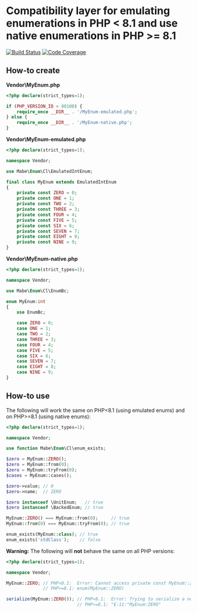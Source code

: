 # Compatibility layer for emulating enumerations in PHP \< 8.1 and use native enumerations in PHP \>= 8.1

[![Build Status](https://github.com/marc-mabe/php-enum-cl/workflows/Test/badge.svg?branch=main)](https://github.com/marc-mabe/php-enum-cl/actions?query=workflow%3ATest%20branch%3Amain)
[![Code Coverage](https://codecov.io/github/marc-mabe/php-enum-cl/coverage.svg?branch=main)](https://codecov.io/gh/marc-mabe/php-enum-cl/branch/main/)

## How-to create

**Vendor\MyEnum.php**
```php
<?php declare(strict_types=1);

if (PHP_VERSION_ID < 80100) {
    require_once __DIR__ . '/MyEnum-emulated.php';
} else {
    require_once __DIR__ . '/MyEnum-native.php';
}
```

**Vendor\MyEnum-emulated.php**

```php
<?php declare(strict_types=1);

namespace Vendor;

use Mabe\Enum\Cl\EmulatedIntEnum;

final class MyEnum extends EmulatedIntEnum
{
    private const ZERO = 0;
    private const ONE = 1;
    private const TWO = 2;
    private const THREE = 3;
    private const FOUR = 4;
    private const FIVE = 5;
    private const SIX = 6;
    private const SEVEN = 7;
    private const EIGHT = 8;
    private const NINE = 9;
}
```

**Vendor\MyEnum-native.php**
```php
<?php declare(strict_types=1);

namespace Vendor;

use Mabe\Enum\Cl\EnumBc;

enum MyEnum:int
{
    use EnumBc;

    case ZERO = 0;
    case ONE = 1;
    case TWO = 2;
    case THREE = 3;
    case FOUR = 4;
    case FIVE = 5;
    case SIX = 6;
    case SEVEN = 7;
    case EIGHT = 8;
    case NINE = 9;
}
```

## How-to use

The following will work the same on PHP<8.1 (using emulated enums)
and on PHP>=8.1 (using native enums):

```php
<?php declare(strict_types=1);

namespace Vendor;

use function Mabe\Enum\Cl\enum_exists;

$zero = MyEnum::ZERO();
$zero = MyEnum::from(0);
$zero = MyEnum::tryFrom(0);
$cases = MyEnum::cases();

$zero->value; // 0
$zero->name;  // ZERO

$zero instanceof \UnitEnum;   // true
$zero instanceof \BackedEnum; // true

MyEnum::ZERO() === MyEnum::from(0);     // true
MyEnum::from(0) === MyEnum::tryFrom(0); // true

enum_exists(MyEnum::class); // true
enum_exists('stdClass');    // false
```

**Warning:** The following will **not** behave the same on all PHP versions:
```php
<?php declare(strict_types=1);

namespace Vendor;

MyEnum::ZERO; // PHP<8.1:  Error: Cannot access private const MyEnum::ZERO
              // PHP>=8.1: enum(MyEnum::ZERO)

serialize(MyEnum::ZERO()); // PHP<8.1:  Error: Trying to serialize a non serializable emulated enum case of MyEnum
                           // PHP>=8.1: "E:11:"MyEnum:ZERO"
```
